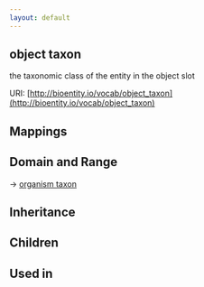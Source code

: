 ```yaml
---
layout: default
---
```


## object taxon


the taxonomic class of the entity in the object slot

URI: [http://bioentity.io/vocab/object_taxon](http://bioentity.io/vocab/object_taxon)
## Mappings


## Domain and Range

 -> [organism taxon](OrganismTaxon.html)

## Inheritance


## Children


## Used in

